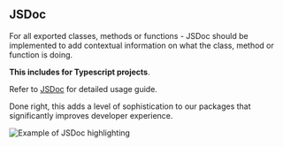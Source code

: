 ## JSDoc

For all exported classes, methods or functions - JSDoc should be implemented to add contextual information on what the class, method or function is doing.

**This includes for Typescript projects**.

Refer to [JSDoc](https://jsdoc.app/) for detailed usage guide.

Done right, this adds a level of sophistication to our packages that significantly improves developer experience.

![Example of JSDoc highlighting]({{images}}/jsdoc.png)
